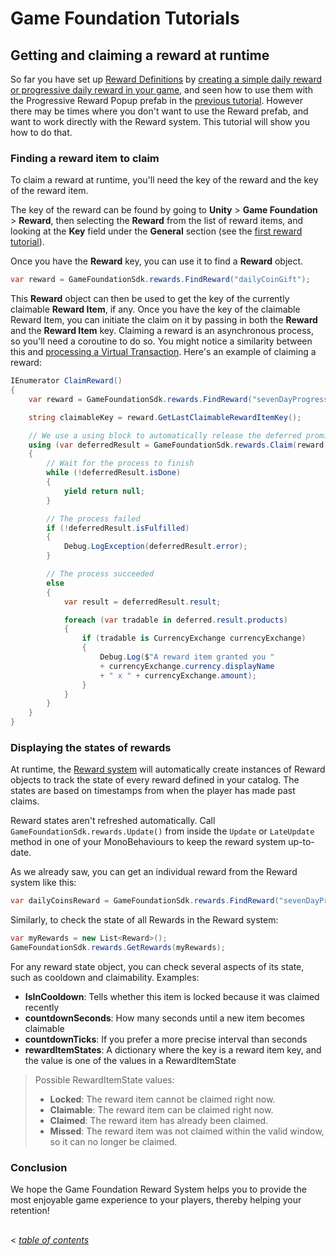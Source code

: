 # Game Foundation Tutorials

## Getting and claiming a reward at runtime

So far you have set up [Reward Definitions] by [creating a simple daily reward or progressive daily reward in your game], and seen how to use them with the Progressive Reward Popup prefab in the [previous tutorial].
However there may be times where you don't want to use the Reward prefab, and want to work directly with the Reward system.
This tutorial will show you how to do that.

### Finding a reward item to claim

To claim a reward at runtime, you'll need the key of the reward and the key of the reward item. 

The key of the reward can be found by going to __Unity__ > __Game Foundation__ > __Reward__, then selecting the __Reward__ from the list of reward items, and looking at the __Key__ field under the __General__ section (see the [first reward tutorial]).

Once you have the __Reward__ key, you can use it to find a __Reward__ object.

```cs
var reward = GameFoundationSdk.rewards.FindReward("dailyCoinGift");
```

This __Reward__ object can then be used to get the key of the currently claimable __Reward Item__, if any.
Once you have the key of the claimable Reward Item, you can initiate the claim on it by passing in both the __Reward__ and the __Reward Item__ key. Claiming a reward is an asynchronous process, so you'll need a coroutine to do so. You might notice a similarity between this and [processing a Virtual Transaction]. Here's an example of claiming a reward:

```cs
IEnumerator ClaimReward()
{
    var reward = GameFoundationSdk.rewards.FindReward("sevenDayProgressive");

    string claimableKey = reward.GetLastClaimableRewardItemKey();

    // We use a using block to automatically release the deferred promise handler.
    using (var deferredResult = GameFoundationSdk.rewards.Claim(reward.rewardDefinition, claimableKey))
    {
        // Wait for the process to finish
        while (!deferredResult.isDone)
        {
            yield return null;
        }

        // The process failed
        if (!deferredResult.isFulfilled)
        {
            Debug.LogException(deferredResult.error);
        }

        // The process succeeded
        else
        {
            var result = deferredResult.result;

            foreach (var tradable in deferred.result.products)
            {
                if (tradable is CurrencyExchange currencyExchange)
                {
                    Debug.Log($"A reward item granted you "
                    + currencyExchange.currency.displayName
                    + " x " + currencyExchange.amount);
                }
            }
        }
    }
}
```

### Displaying the states of rewards

At runtime, the [Reward system] will automatically create instances of Reward objects to track the state of every reward defined in your catalog. The states are based on timestamps from when the player has made past claims.

Reward states aren't refreshed automatically. Call `GameFoundationSdk.rewards.Update()` from inside the `Update` or `LateUpdate` method in one of your MonoBehaviours to keep the reward system up-to-date.

As we already saw, you can get an individual reward from the Reward system like this:

```cs
var dailyCoinsReward = GameFoundationSdk.rewards.FindReward("sevenDayProgressive");
```

Similarly, to check the state of all Rewards in the Reward system:

```cs
var myRewards = new List<Reward>();
GameFoundationSdk.rewards.GetRewards(myRewards);
```

For any reward state object, you can check several aspects of its state, such as cooldown and claimability. Examples:

- __IsInCooldown__: Tells whether this item is locked because it was claimed recently
- __countdownSeconds__: How many seconds until a new item becomes claimable
- __countdownTicks__: If you prefer a more precise interval than seconds
- __rewardItemStates__: A dictionary where the key is a reward item key, and the value is one of the values in a RewardItemState

> Possible RewardItemState values:
> - __Locked__: The reward item cannot be claimed right now.
> - __Claimable__: The reward item can be claimed right now.
> - __Claimed__: The reward item has already been claimed. 
> - __Missed__: The reward item was not claimed within the valid window, so it can no longer be claimed.

### Conclusion
We hope the Game Foundation Reward System helps you to provide the most enjoyable game experience to your players, thereby helping your retention!

## 
< [_table of contents_](../TableOfContents.md)



[Reward definitions]: ../CatalogItems/RewardDefinition.md
[creating a simple daily reward or progressive daily reward in your game]: 17-CreatingRewards.md
[previous tutorial]: 18-WorkingWithRewardPrefabs.md
[first reward tutorial]: 17-CreatingRewards.md
[runtime transaction tutorial]: 10-PlayingWithRuntimeVirtualTransaction.md
[reward system]: ../GameSystems/RewardManager.md
[processing a Virtual Transaction]: 10-PlayingWithRuntimeVirtualTransaction.md
